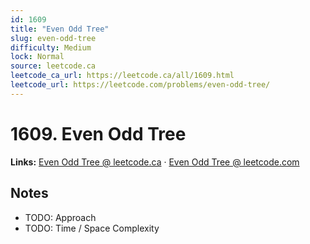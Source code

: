 ```yaml
--- 
id: 1609
title: "Even Odd Tree"
slug: even-odd-tree
difficulty: Medium
lock: Normal
source: leetcode.ca
leetcode_ca_url: https://leetcode.ca/all/1609.html
leetcode_url: https://leetcode.com/problems/even-odd-tree/
---
```


# 1609. Even Odd Tree

**Links:** [Even Odd Tree @ leetcode.ca](https://leetcode.ca/all/1609.html) · [Even Odd Tree @ leetcode.com](https://leetcode.com/problems/even-odd-tree/)

## Notes
- TODO: Approach
- TODO: Time / Space Complexity
